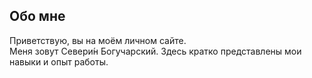 Обо мне
-
Приветствую, вы на моём личном сайте.</br>
Меня зовут Севери́н Богучарский. Здесь кратко представлены мои навыки и опыт работы.